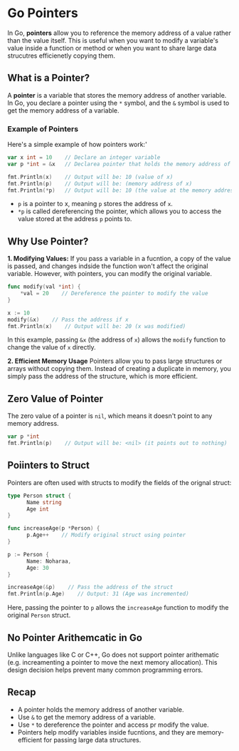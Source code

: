 # Go Pointers

In Go, **pointers** allow you to reference the memory address of a value rather than the value itself. This is useful when you want to modify a variable's value inside a function or method or when you want to share large data strucutres efficienetly copying them.

## What is a Pointer?

A **pointer** is a variable that stores the memory address of another variable. In Go, you declare a pointer using the `*` symbol, and the `&` symbol is used to get the memory address of a variable.

### Example of Pointers

Here's a simple example of how pointers work:'

```go
var x int = 10    // Declare an integer variable
var p *int = &x   // Declarea pointer that holds the memory address of `x`

fmt.Println(x)    // Output will be: 10 (value of x)
fmt.Println(p)    // Output will be: (memory address of x)
fmt.Println(*p)   // Output will be: 10 (the value at the memory address p points to)
```
- `p` is a pointer to x, meaning `p` stores the address of `x`.
- `*p` is called dereferencing the pointer, which allows you to access the value stored at the address `p` points to.

## Why Use Pointer?

**1. Modifying Values:** If you pass a variable in a fucntion, a copy of the value is passed, and changes indside the function won't affect the original variable. However, with pointers, you can modify the original variable.

```go
func modify(val *int) {
    *val = 20    // Dereference the pointer to modify the value
}

x := 10
modify(&x)    // Pass the address if x
fmt.Println(x)    // Output will be: 20 (x was modified)
```
In this example, passing `&x` (the address of `x`) allows the `modify` function to change the value of `x` directly.

**2. Efficient Memory Usage** Pointers allow you to pass large structures or arrays without copying them. Instead of creating a duplicate in memory, you simply pass the address of the structure, which is more efficient.

## Zero Value of Pointer

The zero value of a pointer is `nil`, which means it doesn't point to any memory address.

```go
var p *int
fmt.Println(p)    // Output will be: <nil> (it points out to nothing)
```

## Poiinters to Struct

Pointers are often used with structs to modify the fields of the orignal struct:

```go
type Person struct {
      Name string
      Age int
}

func increaseAge(p *Person) {
      p.Age++    // Modify original struct using pointer
}

p := Person {
      Name: Noharaa,
      Age: 30
}

increaseAge(&p)    // Pass the address of the struct
fmt.Println(p.Age)    // Output: 31 (Age was incremented)
```
Here, passing the pointer to `p` allows the `increaseAge` function to modify the original `Person` struct.

## No Pointer Arithemcatic in Go

Unlike languages like C or C++, Go does not support pointer arithematic (e.g. increamenting a pointer to move the next memory allocation). This design decision helps prevent many common programming errors.

## Recap
- A pointer holds the memory address of another variable.
- Use `&` to get the memory address of a variable.
- Use `*` to dereference the pointer and access pr modify the value.
- Pointers help modify variables inside fucntions, and they are memory-efficient for passing large data structures.
